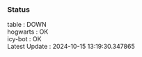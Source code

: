 ### Status


table : DOWN  
hogwarts : OK  
icy-bot : OK  
Latest Update : 2024-10-15 13:19:30.347865
